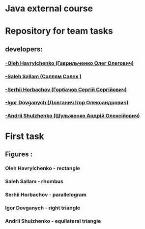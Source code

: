 ﻿#                   Java external course
#                Repository for team tasks

## developers:

### [-Oleh Havrylchenko (Гаврильченко Олег Олегович)](https://github.com/Champerson)
### [-Saleh Sallam (Саллям Салех )](https://github.com/BurningChuck)
### [-Serhii Horbachov (Горбачов Сергій Сергійович)](https://github.com/keynod)
### [-Igor Dovganych (Довганич Ігор Олександрович)](https://github.com/IgorDovganych)
### [-Andrii Shulzhenko (Шульженко Андрій Олексійович)](https://github.com/ShulzhenkoA)

#                       First task
## Figures : 
### Oleh Havrylchenko - rectangle
### Saleh Sallam - rhombus
### Serhii Horbachov - parallelogram
### Igor Dovganych - right triangle
### Andrii Shulzhenko - equilateral triangle
